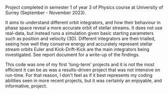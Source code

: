 Project completed in semester 1 of year 3 of Physics course at University of Surrey (September - November 2023). 

It aims to understand different orbit integrators, and how their behaviour in phase space reveal a more accurate orbit of stellar streams.
It does not use real-data, but instead runs a simulation given basic starting parameters such as position and velocity (3D). Different integrators are then trialled, seeing how well they conserve energy and accurately represent stellar stream orbits
Euler and Kick-Drift-Kick are the main integrators being investigated. See report document for a write-up of the findings.

This code was one of my first 'long-term' projects and it is not the most efficient it can be as was a results-driven project that was not intensive on run-time.
For that reason, I don't feel as if it best represents my coding abilities seen in more recent projects, but it was certainly an enjoyable, and informative, project.
